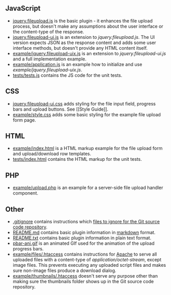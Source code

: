 ## JavaScript
* [jquery.fileupload.js](https://github.com/blueimp/jQuery-File-Upload/blob/master/jquery.fileupload.js) is the basic plugin - it enhances the file upload process, but doesn't make any assumptions about the user interface or the content-type of the response.
* [jquery.fileupload-ui.js](https://github.com/blueimp/jQuery-File-Upload/blob/master/jquery.fileupload-ui.js) is an extension to *jquery.fileupload.js*. The UI version expects JSON as the response content and adds some user interface methods, but doesn't provide any HTML content itself.
* [example/jquery.fileupload-uix.js](https://github.com/blueimp/jQuery-File-Upload/blob/master/example/jquery.fileupload-uix.js) is an extension to *jquery.fileupload-ui.js* and a full implementation example.
* [example/application.js](https://github.com/blueimp/jQuery-File-Upload/blob/master/example/application.js) is an example how to initialize and use *example/jquery.fileupload-uix.js*.
* [tests/tests.js](https://github.com/blueimp/jQuery-File-Upload/blob/master/tests/tests.js) contains the JS code for the unit tests.

## CSS
* [jquery.fileupload-ui.css](https://github.com/blueimp/jQuery-File-Upload/blob/master/jquery.fileupload-ui.css) adds styling for the file input field, progress bars and upload buttons. See [[Style Guide]].
* [example/style.css](https://github.com/blueimp/jQuery-File-Upload/blob/master/example/style.css) adds some basic styling for the example file upload form page.

## HTML
* [example/index.html](https://github.com/blueimp/jQuery-File-Upload/blob/master/example/index.html) is a HTML markup example for the file upload form and upload/download row templates.
* [tests/index.html](https://github.com/blueimp/jQuery-File-Upload/blob/master/tests/index.html) contains the HTML markup for the unit tests.

## PHP
* [example/upload.php](https://github.com/blueimp/jQuery-File-Upload/blob/master/example/upload.php) is an example for a server-side file upload handler component.

## Other
* [.gitignore](https://github.com/blueimp/jQuery-File-Upload/blob/master/.gitignore) contains instructions which [files to ignore for the Git source code repository](http://help.github.com/git-ignore/).
* [README.md](https://github.com/blueimp/jQuery-File-Upload/blob/master/README.md) contains basic plugin information in [markdown](http://daringfireball.net/projects/markdown/) format.
* [README.txt](https://github.com/blueimp/jQuery-File-Upload/blob/master/README.txt) contains basic plugin information in plain text format.
* [pbar-ani.gif](https://github.com/blueimp/jQuery-File-Upload/blob/master/pbar-ani.gif) is an animated GIf used for the animation of the upload progress bars.
* [example/files/.htaccess](https://github.com/blueimp/jQuery-File-Upload/blob/master/example/files/.htaccess) contains instructions for [Apache](http://httpd.apache.org/) to serve all uploaded files with a content-type of *application/octet-stream*, except image files. This prevents executing any uploaded script files and makes sure non-image files produce a download dialog.
* [example/thumbnails/.htaccess](https://github.com/blueimp/jQuery-File-Upload/blob/master/example/thumbnails/.htaccess) doesn't serve any purpose other than making sure the thumbnails folder shows up in the Git source code repository.